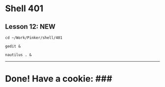 # Shell 401
## Lesson 12: NEW

`cd ~/Work/Pinker/shell/401`

`gedit &`

`nautilus . &`
___



# Done! Have a cookie: ### #
